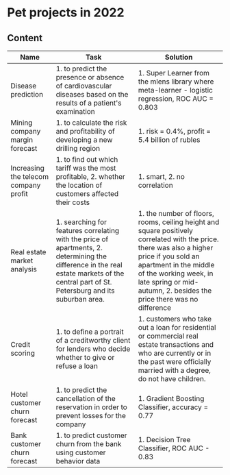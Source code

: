 # Pet projects in 2022
## Content
| Name  | Task | Solution
| ----- | ---- | ------- |
|Disease prediction|1. to predict the presence or absence of cardiovascular diseases based on the results of a patient's examination | 1. Super Learner from the mlens library where meta-learner - logistic regression, ROC AUC = 0.803|
|Mining company margin forecast|1. to calculate the risk and profitability of developing a new drilling region|1. risk = 0.4%, profit = 5.4 billion of rubles|
|Increasing the telecom company profit|1. to find out which tariff was the most profitable, 2. whether the location of customers affected their costs|1. smart, 2. no correlation|
|Real estate market analysis|1. searching for features correlating with the price of apartments, 2. determining the difference in the real estate markets of the central part of St. Petersburg and its suburban area.|1. the number of floors, rooms, ceiling height and square positively correlated with the price. there was also a higher price if you sold an apartment in the middle of the working week, in late spring or mid-autumn, 2. besides the price there was no difference|
|Credit scoring|1. to define a portrait of a creditworthy client for lenders who decide whether to give or refuse a loan|1. customers who take out a loan for residential or commercial real estate transactions and who are currently or in the past were officially married with a degree, do not have children.
|Hotel customer churn forecast|1. to predict the cancellation of the reservation in order to prevent losses for the company|1. Gradient Boosting Classifier, accuracy = 0.77|
|Bank customer churn forecast|1. to predict customer churn from the bank using customer behavior data|1. Decision Tree Classifier, ROC AUC - 0.83|
